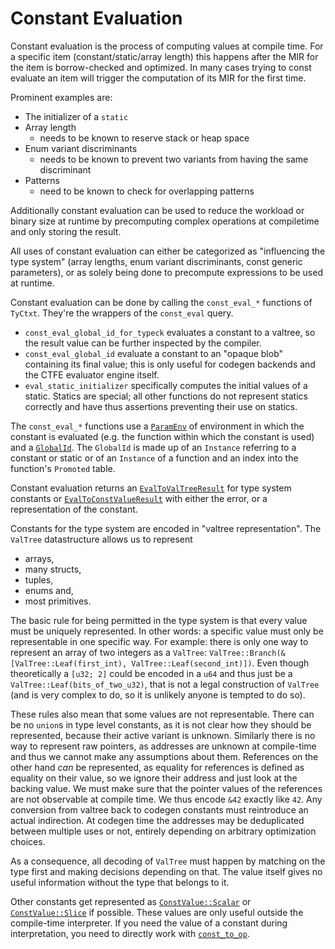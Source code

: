 # Constant Evaluation

Constant evaluation is the process of computing values at compile time. For a
specific item (constant/static/array length) this happens after the MIR for the
item is borrow-checked and optimized. In many cases trying to const evaluate an
item will trigger the computation of its MIR for the first time.

Prominent examples are:

* The initializer of a `static`
* Array length
    * needs to be known to reserve stack or heap space
* Enum variant discriminants
    * needs to be known to prevent two variants from having the same
      discriminant
* Patterns
    * need to be known to check for overlapping patterns

Additionally constant evaluation can be used to reduce the workload or binary
size at runtime by precomputing complex operations at compiletime and only
storing the result.

All uses of constant evaluation can either be categorized as "influencing the type system"
(array lengths, enum variant discriminants, const generic parameters), or as solely being
done to precompute expressions to be used at runtime.

Constant evaluation can be done by calling the `const_eval_*` functions of `TyCtxt`.
They're the wrappers of the `const_eval` query.

* `const_eval_global_id_for_typeck` evaluates a constant to a valtree,
  so the result value can be further inspected by the compiler.
* `const_eval_global_id` evaluate a constant to an "opaque blob" containing its final value;
  this is only useful for codegen backends and the CTFE evaluator engine itself.
* `eval_static_initializer` specifically computes the initial values of a static.
  Statics are special; all other functions do not represent statics correctly
  and have thus assertions preventing their use on statics.

The `const_eval_*` functions use a [`ParamEnv`](./param_env.html) of environment
in which the constant is evaluated (e.g. the function within which the constant is used)
and a [`GlobalId`]. The `GlobalId` is made up of an `Instance` referring to a constant
or static or of an `Instance` of a function and an index into the function's `Promoted` table.

Constant evaluation returns an [`EvalToValTreeResult`] for type system constants or
[`EvalToConstValueResult`] with either the error, or a representation of the constant.

Constants for the type system are encoded in "valtree representation". The `ValTree` datastructure
allows us to represent

* arrays,
* many structs,
* tuples,
* enums and,
* most primitives.

The basic rule for
being permitted in the type system is that every value must be uniquely represented. In other
words: a specific value must only be representable in one specific way. For example: there is only
one way to represent an array of two integers as a `ValTree`:
`ValTree::Branch(&[ValTree::Leaf(first_int), ValTree::Leaf(second_int)])`.
Even though theoretically a `[u32; 2]` could be encoded in a `u64` and thus just be a
`ValTree::Leaf(bits_of_two_u32)`, that is not a legal construction of `ValTree`
(and is very complex to do, so it is unlikely anyone is tempted to do so).

These rules also mean that some values are not representable. There can be no `union`s in type
level constants, as it is not clear how they should be represented, because their active variant
is unknown. Similarly there is no way to represent raw pointers, as addresses are unknown at
compile-time and thus we cannot make any assumptions about them. References on the other hand
*can* be represented, as equality for references is defined as equality on their value, so we
ignore their address and just look at the backing value. We must make sure that the pointer values
of the references are not observable at compile time. We thus encode `&42` exactly like `42`.
Any conversion from
valtree back to codegen constants must reintroduce an actual indirection. At codegen time the
addresses may be deduplicated between multiple uses or not, entirely depending on arbitrary
optimization choices.

As a consequence, all decoding of `ValTree` must happen by matching on the type first and making
decisions depending on that. The value itself gives no useful information without the type that
belongs to it.

Other constants get represented as [`ConstValue::Scalar`] or
[`ConstValue::Slice`] if possible. These values are only useful outside the
compile-time interpreter. If you need the value of a constant during
interpretation, you need to directly work with [`const_to_op`].

[`GlobalId`]: https://doc.rust-lang.org/nightly/nightly-rustc/rustc_middle/mir/interpret/struct.GlobalId.html
[`ConstValue::Scalar`]: https://doc.rust-lang.org/nightly/nightly-rustc/rustc_middle/mir/interpret/value/enum.ConstValue.html#variant.Scalar
[`ConstValue::Slice`]: https://doc.rust-lang.org/nightly/nightly-rustc/rustc_middle/mir/interpret/value/enum.ConstValue.html#variant.Slice
[`ConstValue::ByRef`]: https://doc.rust-lang.org/nightly/nightly-rustc/rustc_middle/mir/interpret/value/enum.ConstValue.html#variant.ByRef
[`EvalToConstValueResult`]: https://doc.rust-lang.org/nightly/nightly-rustc/rustc_middle/mir/interpret/error/type.EvalToConstValueResult.html
[`EvalToValTreeResult`]: https://doc.rust-lang.org/nightly/nightly-rustc/rustc_middle/mir/interpret/error/type.EvalToValTreeResult.html
[`const_to_op`]: https://doc.rust-lang.org/nightly/nightly-rustc/rustc_const_eval/interpret/struct.InterpCx.html#method.const_to_op
